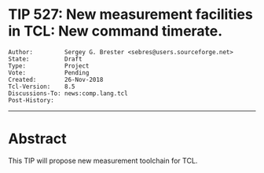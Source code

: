 # TIP 527: New measurement facilities in TCL: New command timerate.
	Author:         Sergey G. Brester <sebres@users.sourceforge.net>
	State:          Draft
	Type:           Project
	Vote:           Pending
	Created:        26-Nov-2018
	Tcl-Version:    8.5
	Discussions-To: news:comp.lang.tcl
	Post-History: 
-----

# Abstract

This TIP will propose new measurement toolchain for TCL.

